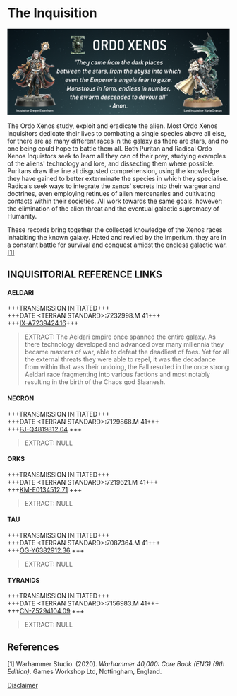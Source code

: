 # The Inquisition

![Ordo-Xenos](./Images/Ordo-Xenos.png)

The Ordo Xenos study, exploit and eradicate the alien. Most Ordo Xenos Inquisitors dedicate their lives to combating a single species above all else, for there are as many different races in the galaxy as there are stars, and no one being could hope to battle them all. Both Puritan and Radical Ordo Xenos Inquistors seek to learn all they can of their prey, studying examples of the aliens' technology and lore, and dissecting them where possible. Puritans draw the line at disgusted comprehension, using the knowledge they have gained to better exterminate the species in which they specialise. Radicals seek ways to integrate the xenos' secrets into their wargear and doctrines, even employing retinues of alien mercenaries and cultivating contacts within their societies. All work towards the same goals, however: the elimination of the alien threat and the eventual galactic supremacy of Humanity.

These records bring together the collected knowledge of the Xenos races inhabiting the known galaxy. Hated and reviled by the Imperium, they are in a constant battle for survival and conquest amidst the endless galactic war.[[1]](#1)

## INQUISITORIAL REFERENCE LINKS
#### AELDARI
+++TRANSMISSION INITIATED+++</br>
+++DATE &lt;TERRAN STANDARD&gt;:7232998.M 41+++</br>
+++[IX-A7239424.16](https://github.com/Ordo-Xenos/Aeldari)+++

>EXTRACT: The Aeldari empire once spanned the entire galaxy. As there technology developed and advanced over many millennia they became masters of war, able to defeat the deadliest of foes. Yet for all the external threats they were able to repel, it was the decadance from within that was their undoing, the Fall resulted in the once strong Aeldari race fragmenting into various factions and most notably resulting in the birth of the Chaos god Slaanesh.

#### NECRON
+++TRANSMISSION INITIATED+++ </br>
+++DATE &lt;TERRAN STANDARD&gt;:7129868.M 41+++ </br>
+++[FJ-Q4819812.04](https://github.com/Ordo-Xenos/Necron) +++

>EXTRACT: NULL

#### ORKS
+++TRANSMISSION INITIATED+++ </br>
+++DATE &lt;TERRAN STANDARD&gt;:7219621.M 41+++ </br>
+++[KM-E0134512.71](https://github.com/Ordo-Xenos/Orks) +++

>EXTRACT: NULL

#### TAU
+++TRANSMISSION INITIATED+++ </br>
+++DATE &lt;TERRAN STANDARD&gt;:7087364.M 41+++ </br>
+++[OG-Y6382912.36](https://github.com/Ordo-Xenos/Tau) +++

>EXTRACT: NULL

#### TYRANIDS
+++TRANSMISSION INITIATED+++ </br>
+++DATE &lt;TERRAN STANDARD&gt;:7156983.M 41+++ </br>
+++[CN-Z5294104.09](https://github.com/Ordo-Xenos/Tyranids) +++

>EXTRACT: NULL

## References
<a id="1">[1]</a> 
Warhammer Studio. (2020). *Warhammer 40,000: Core Book (ENG) (9th Edition)*. Games Workshop Ltd, Nottingham, England.

[Disclaimer](https://github.com/Ordo-Xenos/Legal)
